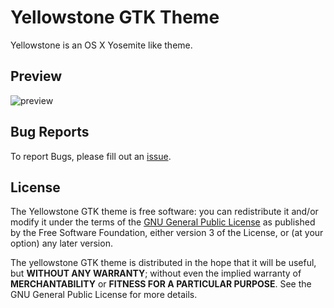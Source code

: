 # Yellowstone GTK Theme

Yellowstone is an OS X Yosemite like theme.



## Preview

![preview](http://i.imgur.com/1AwCQnC.jpg)



## Bug Reports

To report Bugs, please fill out an [issue](issues).



## License

The Yellowstone GTK theme is free software: you can redistribute it and/or modify it under the terms of the [GNU General Public License](http://www.gnu.org/licenses/gpl-3.0) as published by the Free Software Foundation, either version 3 of the License, or (at your option) any later version.

The yellowstone GTK theme is distributed in the hope that it will be useful, but **WITHOUT ANY WARRANTY**; without even the implied warranty of **MERCHANTABILITY** or **FITNESS FOR A PARTICULAR PURPOSE**. See the GNU General Public License for more details.
